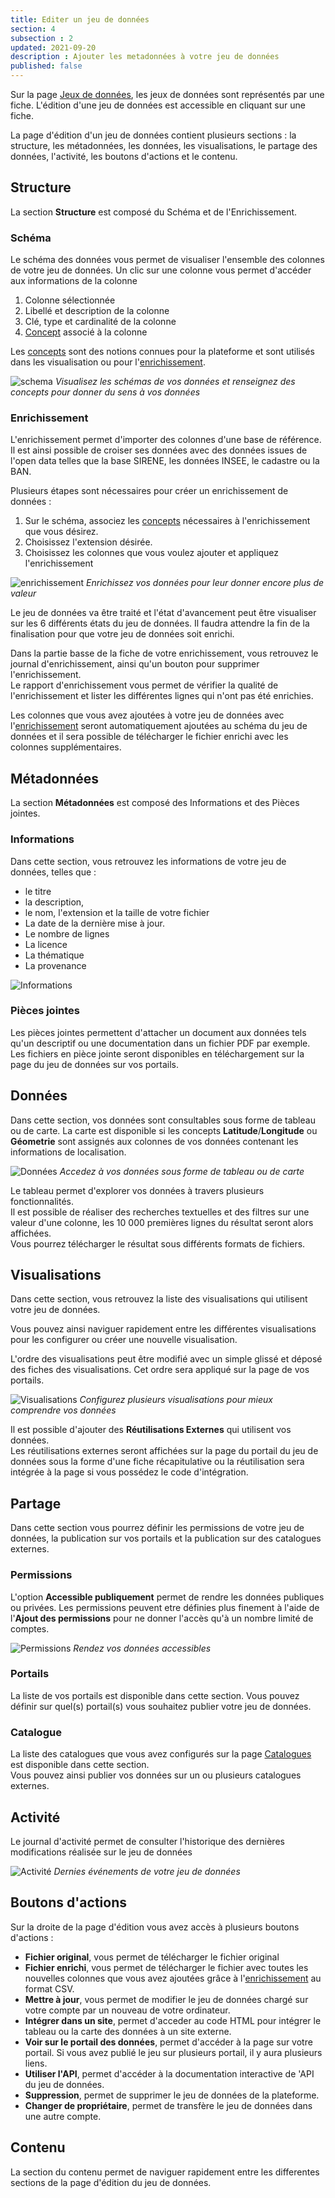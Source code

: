 ```yaml
---
title: Editer un jeu de données
section: 4
subsection : 2
updated: 2021-09-20
description : Ajouter les metadonnées à votre jeu de données
published: false
---
```


Sur la page [Jeux de données](https://koumoul.com/s/data-fair/datasets), les jeux de données sont représentés par une fiche. L'édition d'une jeu de données est accessible en cliquant sur une fiche.

La page d'édition d'un jeu de données contient plusieurs sections : la structure, les métadonnées, les données, les visualisations, le partage des données, l'activité, les boutons d'actions et le contenu.

## Structure
La section **Structure** est composé du Schéma et de l'Enrichissement.

### Schéma
Le schéma des données vous permet de visualiser l'ensemble des colonnes de votre jeu de données.
Un clic sur une colonne vous permet d'accéder aux informations de la colonne
1. Colonne sélectionnée
2. Libellé et description de la colonne
3. Clé, type et cardinalité de la colonne
4. [Concept](./user-guide/concept) associé à la colonne

Les [concepts](./user-guide/concept) sont des notions connues pour la plateforme et sont utilisés dans les visualisation ou pour l'[enrichissement](./user-guide/enrichment).  

![schema](./images/user-guide/dataset-schema-edit.jpg)
*Visualisez les schémas de vos données et renseignez des concepts pour donner du sens à vos données*

### Enrichissement

L'enrichissement permet d'importer des colonnes d'une base de référence. Il est ainsi possible de croiser ses données avec des données issues de l'open data telles que la base SIRENE, les données INSEE, le cadastre ou la BAN.

Plusieurs étapes sont nécessaires pour créer un enrichissement de données :

1. Sur le schéma, associez les [concepts](./user-guide/concept) nécessaires à l'enrichissement que vous désirez.
2. Choisissez l'extension désirée.
3. Choisissez les colonnes que vous voulez ajouter et appliquez l'enrichissement

![enrichissement](./images/user-guide/dataset-enrichement.jpg)
*Enrichissez vos données pour leur donner encore plus de valeur*

Le jeu de données va être traité et l'état d'avancement peut être visualiser sur les 6 différents états du jeu de données. Il faudra attendre la fin de la finalisation pour que votre jeu de données soit enrichi.

Dans la partie basse de la fiche de votre enrichissement, vous retrouvez le journal d'enrichissement, ainsi qu'un bouton pour supprimer l'enrichissement.  
Le rapport d'enrichissement vous permet de vérifier la qualité de l'enrichissement et lister les différentes lignes qui n'ont pas été enrichies.

Les colonnes que vous avez ajoutées à votre jeu de données avec l'[enrichissement](./user-guide/enrichment) seront automatiquement ajoutées au schéma du jeu de données et il sera possible de télécharger le fichier enrichi avec les colonnes supplémentaires.

## Métadonnées
La section **Métadonnées** est composé des Informations et des Pièces jointes.

### Informations
Dans cette section, vous retrouvez les informations de votre jeu de données, telles que :
* le titre
* la description,
* le nom, l'extension et la taille de votre fichier
* La date de la dernière mise à jour.
* Le nombre de lignes
* La licence
* La thématique
* La provenance

![Informations](./images/user-guide/dataset-informations.jpg)

### Pièces jointes

Les pièces jointes permettent d'attacher un document aux données tels qu'un descriptif ou une documentation dans un fichier PDF par exemple.  
Les fichiers en pièce jointe seront disponibles en téléchargement sur la page du jeu de données sur vos portails.

## Données

Dans cette section, vos données sont consultables sous forme de tableau ou de carte. La carte est disponible si les concepts **Latitude**/**Longitude** ou **Géometrie** sont assignés aux colonnes de vos données contenant les informations de localisation.

![Données](./images/user-guide/dataset-donnees.jpg)
*Accedez à vos données sous forme de tableau ou de carte*

Le tableau permet d'explorer vos données à travers plusieurs fonctionnalités.  
Il est possible de réaliser des recherches textuelles et des filtres sur une valeur d'une colonne, les 10 000 premières lignes du résultat seront alors affichées.  
Vous pourrez télécharger le résultat sous différents formats de fichiers.

## Visualisations
Dans cette section, vous retrouvez la liste des visualisations qui utilisent votre jeu de données.

Vous pouvez ainsi naviguer rapidement entre les différentes visualisations pour les configurer ou créer une nouvelle visualisation.

L'ordre des visualisations peut être modifié avec un simple glissé et déposé des fiches des visualisations. Cet ordre sera appliqué sur la page de vos portails.

![Visualisations](./images/user-guide/dataset-visualisations-edit.jpg)
*Configurez plusieurs visualisations pour mieux comprendre vos données*

Il est possible d'ajouter des **Réutilisations Externes** qui utilisent vos données.  
Les réutilisations externes seront affichées sur la page du portail du jeu de données sous la forme d'une fiche récapitulative ou la réutilisation sera intégrée à la page si vous possédez le code d'intégration.

## Partage

Dans cette section vous pourrez définir les permissions de votre jeu de données, la publication sur vos portails et la publication sur des catalogues externes.

### Permissions
L'option **Accessible publiquement** permet de rendre les données publiques ou privées. Les permissions peuvent etre définies plus finement à l'aide de l'**Ajout des permissions** pour ne donner l'accès qu'à un nombre limité de comptes.

![Permissions](./images/user-guide/dataset-permissions.jpg)
*Rendez vos données accessibles*

### Portails

La liste de vos portails est disponible dans cette section. Vous pouvez définir sur quel(s) portail(s) vous souhaitez publier votre jeu de données.

### Catalogue

La liste des catalogues que vous avez configurés sur la page [Catalogues](./user-guide/catalogues) est disponible dans cette section.  
Vous pouvez ainsi publier vos données sur un ou plusieurs catalogues externes.

## Activité

Le journal d'activité permet de consulter l'historique des dernières modifications réalisée sur le jeu de données

![Activité](./images/user-guide/dataset-activity.jpg)
*Dernies événements de votre jeu de données*

## Boutons d'actions
Sur la droite de la page d'édition vous avez accès à plusieurs boutons d'actions :

* **Fichier original**, vous permet de télécharger le fichier original
* **Fichier enrichi**, vous permet de télécharger le fichier avec toutes les nouvelles colonnes que vous avez ajoutées grâce à l'[enrichissement](./user-guide/enrichment) au format CSV.
* **Mettre à jour**, vous permet de modifier le jeu de données chargé sur votre compte par un nouveau de votre ordinateur.
* **Intégrer dans un site**, permet d'acceder au code HTML pour intégrer le tableau ou la carte des données à un site externe.
* **Voir sur le portail des données**, permet d'accéder à la page sur votre portail. Si vous avez publié le jeu sur plusieurs portail, il y aura plusieurs liens.
* **Utiliser l'API**, permet d'accéder à la documentation interactive de 'API du jeu de données.
* **Suppression**, permet de supprimer le jeu de données de la plateforme.
* **Changer de propriétaire**, permet de transfère le jeu de données dans une autre compte.

## Contenu
La section du contenu permet de naviguer rapidement entre les differentes sections de la page d'édition du jeu de données.
